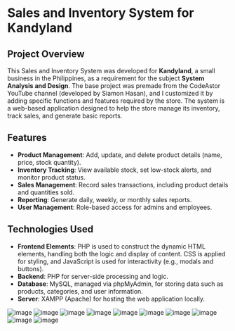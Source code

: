 # Sales and Inventory System for Kandyland

## Project Overview

This Sales and Inventory System was developed for **Kandyland**, a small business in the Philippines, as a requirement for the subject **System Analysis and Design**. The base project was premade from the CodeAstor YouTube channel (developed by Siamon Hasan), and I customized it by adding specific functions and features required by the store. The system is a web-based application designed to help the store manage its inventory, track sales, and generate basic reports.

## Features
- **Product Management**: Add, update, and delete product details (name, price, stock quantity).
- **Inventory Tracking**: View available stock, set low-stock alerts, and monitor product status.
- **Sales Management**: Record sales transactions, including product details and quantities sold.
- **Reporting**: Generate daily, weekly, or monthly sales reports.
- **User Management**: Role-based access for admins and employees.

## Technologies Used
- **Frontend Elements**: PHP is used to construct the dynamic HTML elements, handling both the logic and display of content. CSS is applied for styling, and JavaScript is used for interactivity (e.g., modals and buttons).
- **Backend**: PHP for server-side processing and logic.
- **Database**: MySQL, managed via phpMyAdmin, for storing data such as products, categories, and user information.
- **Server**: XAMPP (Apache) for hosting the web application locally.

![image](https://github.com/user-attachments/assets/46666847-47dc-4363-be82-36920aaf00d3)
![image](https://github.com/user-attachments/assets/81d1e19e-005b-4446-bbe9-4986a03b7e41)
![image](https://github.com/user-attachments/assets/f885bafc-0495-49ea-b307-c95418dd7481)
![image](https://github.com/user-attachments/assets/3604c254-65fb-4f21-bc30-702ac8daec8b)
![image](https://github.com/user-attachments/assets/8a495195-3471-4504-b6a6-829e7be0236f)
![image](https://github.com/user-attachments/assets/db24011c-99a7-41c0-af36-66c944a95ddc)
![image](https://github.com/user-attachments/assets/4eaa9ec9-4b7f-47b7-8ba5-ca2609d08111)
![image](https://github.com/user-attachments/assets/475a3c9b-4b49-4823-bb91-ee92e5bea96a)
![image](https://github.com/user-attachments/assets/578e6755-4d0a-4840-b9c7-a62d0a5eb7c3)
![image](https://github.com/user-attachments/assets/ed64392d-35e4-4488-9ed2-fdcf8670605e)









